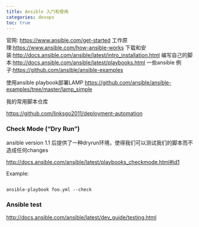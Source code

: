 ```yaml
---
title: Ansible 入门和使用
categories: devops
toc: true
---
```


官网: https://www.ansible.com/get-started
工作原理:https://www.ansible.com/how-ansible-works
下载和安装:http://docs.ansible.com/ansible/latest/intro_installation.html
编写自己的脚本:http://docs.ansible.com/ansible/latest/playbooks.html
一些ansible 例子:https://github.com/ansible/ansible-examples

使用ansible playbook部署LAMP
https://github.com/ansible/ansible-examples/tree/master/lamp_simple

我的常用脚本仓库

https://github.com/linksgo2011/deployment-automation

### Check Mode (“Dry Run”)

ansible version 1.1 后提供了一种dryrun环境，使得我们可以测试我们的脚本而不造成任何changes

http://docs.ansible.com/ansible/latest/playbooks_checkmode.html#id1


Example:

```

ansible-playbook foo.yml --check

```

### Ansible test 

http://docs.ansible.com/ansible/latest/dev_guide/testing.html

 
